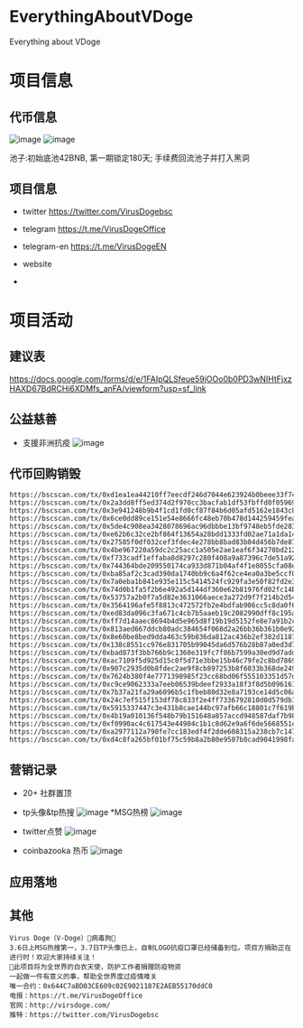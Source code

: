 # EverythingAboutVDoge
Everything about VDoge

# 项目信息
## 代币信息
![image](https://user-images.githubusercontent.com/101396169/157848429-f7fd4ae7-ccf6-4822-8921-e2bbb9b9e719.png)
![image](https://user-images.githubusercontent.com/101396169/157848547-64b2af1e-e8ed-4d71-a718-5af2120dc9b8.png)

池子:初始底池42BNB, 第一期锁定180天; 手续费回流池子并打入黑洞
## 项目信息
* twitter
https://twitter.com/VirusDogebsc
* telegram
https://t.me/VirusDogeOffice
* telegram-en
https://t.me/VirusDogeEN
* website

* 

# 项目活动
## 建议表
https://docs.google.com/forms/d/e/1FAIpQLSfeue59jOOo0b0PD3wNIHtFjxzHAXD67BdRCHj6XDMfs_anFA/viewform?usp=sf_link

## 公益慈善
* 支援非洲抗疫
![image](https://user-images.githubusercontent.com/101396169/157847553-48eeee78-40a1-46af-9004-09d94dba6e9c.png)


## 代币回购销毁
```
https://bscscan.com/tx/0xd1ea1ea44210ff7eecdf246d7044e623924b0beee33f7428189f31dc62b6d34e
https://bscscan.com/tx/0x2a3dd8ff5ed374d2f970cc3bacfab1df53fbffd0f059692b76fb0611e0887570
https://bscscan.com/tx/0x3e941248b9b4f1cd1fd0cf87f84b6d05afd5162e1843c83adc5bbc6fa450b18d
https://bscscan.com/tx/0x6ce0dd89ce151e54e8666fc48eb70b478d144259459feacc9aaca3925a0d4dd5
https://bscscan.com/tx/0x5de4c908ea3428078696ac96dbbbe13bf9748eb5fde2833599b014dec65ea7e9
https://bscscan.com/tx/0xe62b6c32ce2bf864f13654a28bdd1333fd02ae71a1da147fd8c42c362ca452a5
https://bscscan.com/tx/0x27585f0df032cef3fdec4e278bb8bad83b04d456b7de877d0338ed4d38f257e9
https://bscscan.com/tx/0x4be967220a59dc2c25acc1a505e2ae1eaf6f34270bd212fe1d552dcae1f786f0
https://bscscan.com/tx/0xf733cadf1effaba8d8297c280f408a9a87396c7de51a92db64a3c748155fbbc7
https://bscscan.com/tx/0x744364bde209550174ca933d871b04af4f1e8055cfa08e398df9435bf80b0cef
https://bscscan.com/tx/0xba85af2c3cad390da1740bb9c6a4f62ce4ea0a3be5ccf0c764e346d3a41d741d
https://bscscan.com/tx/0x7a0eba1b841e935e115c5414524fc929fa3e50f82fd2e38f5bd78491d2d94cc9
https://bscscan.com/tx/0x74d0b1fa5f2b6e492a5d144df360e62b81976fd02fc14b1e747675021b741f8a
https://bscscan.com/tx/0x53757a2b0f7a5d82e3631066aece3a272d9f7f214b2d548aa8002ebd05c42eff
https://bscscan.com/tx/0x3564196afe5f8813c472572fb2e4bdfab906cc5c8da0f69e73a6e7c2387fea70
https://bscscan.com/tx/0xed83da096c3fa671c4cb7b5aaeb19c2082990dff8c195abf8b956ccc178af327
https://bscscan.com/tx/0xff7d14aaec8694b4d5e965d8f19b19d5152fe8e7a91b2cfff482b1e658a86a73
https://bscscan.com/tx/0x813aed667ddcb80adc384654f068d2a26bb36b361b0e9288a55837ce68bc9295
https://bscscan.com/tx/0x8e60be8bed9dda463c59b836da812ac436b2ef382d11874a2533056d07a286ec
https://bscscan.com/tx/0x138c8551cc976e831705b99045da6d576b28b87a0ed3d7a0267f2532a6dff57d
https://bscscan.com/tx/0xbad873f3bb766b9c1360e319fc7f86b7599a30ed9d7add9c42cd8409dfd9ca45
https://bscscan.com/tx/0xac7109f5d925d15c0f5d71e3bbe15b46c79fe2c8bd78691ef808d1f2bcbd26b0
https://bscscan.com/tx/0x907c2935d0b8fdec2ae9f8cb897253b8f6033b368de249982163bbbecbf08b3a
https://bscscan.com/tx/0x7624b380f4e7771398985f23cc68bd06f555103351d57d2b89617648b8e43d0d
https://bscscan.com/tx/0xc9ce9062333a7eeb06539bdeef2933a18f3f8d5b096161e030d951e5a98de586
https://bscscan.com/tx/0x7b37a21fa29a6096b5c1fbeb80d32e8a7193ce14d5c06a9119437886291da2f1
https://bscscan.com/tx/0x24c7ef515f153df78c833f2e4ff7336792810d0d579db1ea4557312bdbd5bd2f
https://bscscan.com/tx/0x5915337447c3e431b8cae144bc97afb66c18801c7f619b588cd9f1dccd2639f7
https://bscscan.com/tx/0x4b19a010136f548b79b151648a857accd948587daf7b98651b0e787380d301da
https://bscscan.com/tx/0xf0990ac4c617543e44904c1b1c8d62e9a6f6de5668551c0ba3594b2d22983a6e
https://bscscan.com/tx/0xa2977112a790fe7cc183edf4f2dde608315a238cb7c147a4752a0fedf3eb13b9
https://bscscan.com/tx/0xd4c8fa265bf01bf75c59b8a2b80e9507b0cad9041998fa88b898ac289b994add
```

## 营销记录
* 20+ 社群置顶
* tp头像&tp热搜
 ![image](https://user-images.githubusercontent.com/101396169/157847745-0b0f8382-1ab8-4f18-8172-9e40665d1e64.png)
*MSG热榜
![image](https://user-images.githubusercontent.com/101396169/157848308-3c8d8b1d-a92d-48db-826c-5666e45736c3.png)

* twitter点赞
 ![image](https://user-images.githubusercontent.com/101396169/157847831-2007b954-a92f-45c0-86a0-bb57c45cd178.png)
* coinbazooka 热币
![image](https://user-images.githubusercontent.com/101396169/157847864-de36abd7-ac98-4ea7-bed1-acb6273f97cd.png)


## 应用落地

## 其他
```
Virus Doge（V-Doge）🦠病毒狗🐶
3.6日上MSG热搜第一，3.7日TP头像已上，自制LOGO抗疫口罩已经储备到位。项目方捐助正在进行时！欢迎大家持续关注！
👑此项目将为全世界的白衣天使，防护工作者捐赠防疫物资
一起做一件有意义的事，帮助全世界度过疫情难关
唯一合约：0x644C7aBD03CE609c02E9021187E2AEB55170ddC0
电报：https://t.me/VirusDogeOffice
官网：http://virsdoge.com/
推特：https://twitter.com/VirusDogebsc
```



